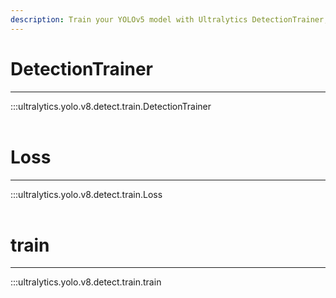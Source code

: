 ```yaml
---
description: Train your YOLOv5 model with Ultralytics DetectionTrainer, using the Ultralytics YOLOv8 algorithm and Loss function, with the train command.
---
```


# DetectionTrainer
---
:::ultralytics.yolo.v8.detect.train.DetectionTrainer
<br><br>

# Loss
---
:::ultralytics.yolo.v8.detect.train.Loss
<br><br>

# train
---
:::ultralytics.yolo.v8.detect.train.train
<br><br>